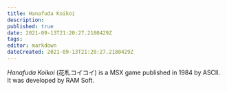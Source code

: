 ```yaml
---
title: Hanafuda Koikoi
description: 
published: true
date: 2021-09-13T21:20:27.2180429Z 
tags: 
editor: markdown
dateCreated: 2021-09-13T21:20:27.2180429Z
---
```

_Hanafuda Koikoi_ (<span lang='ja'>花札コイコイ</span>) is a MSX game published in 1984 by ASCII.
It was developed by RAM Soft.
